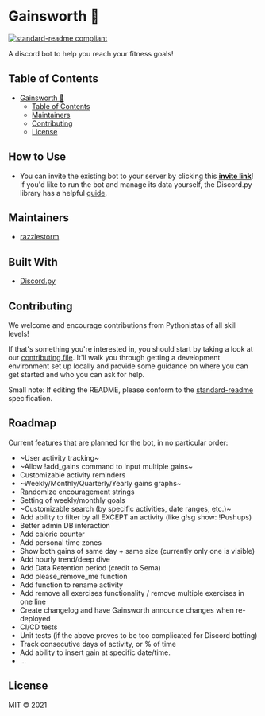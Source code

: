 # Gainsworth 🤖

[![standard-readme compliant](https://img.shields.io/badge/standard--readme-OK-green.svg?style=flat-square)](https://github.com/RichardLitt/standard-readme)

A discord bot to help you reach your fitness goals!

## Table of Contents

- [Gainsworth 🤖](#gainsworth-)
  - [Table of Contents](#table-of-contents)
  - [Maintainers](#maintainers)
  - [Contributing](#contributing)
  - [License](#license)

## How to Use

* You can invite the existing bot to your server by clicking this **[invite link](https://discord.com/api/oauth2/authorize?client_id=910743103785271356&permissions=309237648448&scope=bot)**! If you'd like to run the bot and manage its data yourself, the Discord.py library has a helpful [guide](https://discordpy.readthedocs.io/en/stable/discord.html).

## Maintainers

* [razzlestorm](https://github.com/razzlestorm)


## Built With

* [Discord.py](https://discordpy.readthedocs.io/en/stable/index.html)

## Contributing

We welcome and encourage contributions from Pythonistas of all skill levels!

If that's something you're interested in, you should start by taking a look at
our [contributing file](CONTRIBUTING.md). It'll walk you through getting a
development environment set up locally and provide some guidance on where you
can get started and who you can ask for help.

Small note: If editing the README, please conform to the
[standard-readme](https://github.com/RichardLitt/standard-readme) specification.

## Roadmap

Current features that are planned for the bot, in no particular order:
* ~User activity tracking~
* ~Allow !add_gains command to input multiple gains~
* Customizable activity reminders
* ~Weekly/Monthly/Quarterly/Yearly gains graphs~
* Randomize encouragement strings
* Setting of weekly/monthly goals
* ~Customizable search (by specific activities, date ranges, etc.)~
* Add ability to filter by all EXCEPT an activity (like g!sg show: !Pushups)
* Better admin DB interaction
* Add caloric counter
* Add personal time zones
* Show both gains of same day + same size (currently only one is visible)
* Add hourly trend/deep dive
* Add Data Retention period (credit to Sema)
* Add please_remove_me function
* Add function to rename activity
* Add remove all exercises functionality / remove multiple exercises in one line
* Create changelog and have Gainsworth announce changes when re-deployed
* CI/CD tests
* Unit tests (if the above proves to be too complicated for Discord botting)
* Track consecutive days of activity, or % of time
* Add ability to insert gain at specific date/time.
* ...


## License

MIT © 2021
